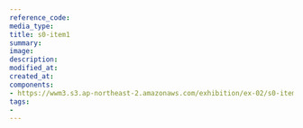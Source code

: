 ```yaml
---
reference_code:
media_type:
title: s0-item1
summary:
image:
description:
modified_at:
created_at:
components:
- https://wwm3.s3.ap-northeast-2.amazonaws.com/exhibition/ex-02/s0-item1.png
tags:
-
---
```

